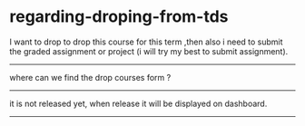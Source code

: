# regarding-droping-from-tds

I want to drop to drop this course for this term ,then also i need to submit the graded assignment or project (i will try my best to submit assignment).

---

where can we find the drop courses form ?

---

it is not released yet, when release it will be displayed on dashboard.

---

